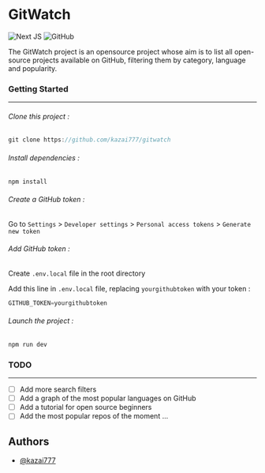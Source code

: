 # GitWatch

![Next JS](https://img.shields.io/badge/Next-black?style=for-the-badge&logo=next.js&logoColor=white) ![GitHub](https://img.shields.io/badge/github-%23121011.svg?style=for-the-badge&logo=github&logoColor=white)

The GitWatch project is an opensource project whose aim is to list all open-source projects available on GitHub, filtering them by category, language and popularity.


### Getting Started
---
###### *Clone this project :*

```go
git clone https://github.com/kazai777/gitwatch
```

###### *Install dependencies :*

```go
npm install
```

###### *Create a GitHub token :*
Go to `Settings` > `Developer settings` > `Personal access tokens` > `Generate new token`

###### *Add GitHub token :*

Create `.env.local` file in the root directory

Add this line in `.env.local` file, replacing `yourgithubtoken` with your token :

```go
GITHUB_TOKEN=yourgithubtoken
```


###### *Launch the project :*

```go
npm run dev
```

### TODO
---

- [ ] Add more search filters
- [ ] Add a graph of the most popular languages on GitHub
- [ ] Add a tutorial for open source beginners
- [ ] Add the most popular repos of the moment
...

## Authors

- [@kazai777](https://www.github.com/kazai777)